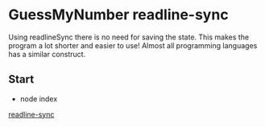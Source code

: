 # GuessMyNumber readline-sync

Using readlineSync there is no need for saving the state.
This makes the program a lot shorter and easier to use!
Almost all programming languages has a similar construct.

## Start 

* node index

[readline-sync](https://www.npmjs.com/package/readline-sync)

